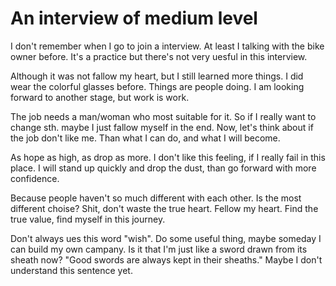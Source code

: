 # An interview of medium level
I don't remember when I go to join a interview.
At least I talking with the bike owner before.
It's a practice but there's not very uesful in this interview.

Although it was not fallow my heart, but I still learned more things.
I did wear the colorful glasses before.
Things are people doing. I am looking forward to another stage, but work is work.

The job needs a man/woman who most suitable for it.
So if I really want to change sth. maybe I just fallow myself in the end.
Now, let's think about if the job don't like me.
Than what I can do, and what I will become.

As hope as high, as drop as more.
I don't like this feeling, if I really fail in this place.
I will stand up quickly and drop the dust, than go forward with more confidence.

Because people haven't so much different with each other.
Is the most different choise?
Shit, don't waste the true heart. Fellow my heart.
Find the true value, find myself in this journey.

Don't always ues this word "wish".
Do some useful thing, maybe someday I can build my own campany.
Is it that I'm just like a sword drawn from its sheath now?
"Good swords are always kept in their sheaths."
Maybe I don't understand this sentence yet.
